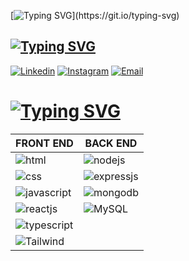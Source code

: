 [![Typing SVG](https://readme-typing-svg.demolab.com?font=Oswald&weight=500&duration=1500&pause=900&color=599A00&width=435&lines=Hello+world%2C+i'm+Gian;I'm+FullStack+Developer;Nice+to+see+you!)](https://git.io/typing-svg)


## [![Typing SVG](https://readme-typing-svg.demolab.com?font=Oswald&weight=700&size=28&pause=1000&color=F70000&width=435&lines=Contatos)](https://git.io/typing-svg)
[![Linkedin](https://img.shields.io/badge/LinkedIn-0077B5?style=for-the-badge&logo=linkedin&logoColor=white)](https://www.linkedin.com/in/gian-de-oliveira/)
[![Instagram](https://img.shields.io/badge/Instagram-E4405F?style=for-the-badge&logo=instagram&logoColor=white)](https://www.instagram.com/gian_oliveira22/)
[![Email](https://img.shields.io/badge/Gmail-D14836?style=for-the-badge&logo=gmail&logoColor=white)](mailto:contato@naigdeoliveira.com)

# [![Typing SVG](https://readme-typing-svg.demolab.com?font=Oswald&weight=700&size=28&pause=1000&color=F70000&width=435&lines=Tecnologias)](https://git.io/typing-svg)
|FRONT END|BACK END|
|--------|---------|
|<img alt="html" src="https://img.shields.io/badge/HTML5-E34F26?style=for-the-badge&logo=html5&logoColor=white">|<img alt="nodejs" src="https://img.shields.io/badge/Node.js-43853D?style=for-the-badge&logo=node.js&logoColor=white">|
|<img alt="css" src="https://img.shields.io/badge/CSS3-1572B6?style=for-the-badge&logo=css3&logoColor=white">|<img alt="expressjs" src="https://img.shields.io/badge/Express.js-404D59?style=for-the-badge">|
|<img alt="javascript" src="https://img.shields.io/badge/JavaScript-F7DF1E?style=for-the-badge&logo=javascript&logoColor=black">|<img alt="mongodb" src="https://img.shields.io/badge/MongoDB-4EA94B?style=for-the-badge&logo=mongodb&logoColor=white">|
|<img alt="reactjs" src="https://img.shields.io/badge/React-20232A?style=for-the-badge&logo=react&logoColor=61DAFB">|![MySQL](https://img.shields.io/badge/MySQL-0088CC?logo=MySQL&logoColor=white&style=for-the-badge)|
|<img alt="typescript" src="https://img.shields.io/badge/TypeScript-007ACC?style=for-the-badge&logo=typescript&logoColor=white">  | |
|<img alt="Tailwind" src="https://img.shields.io/badge/Tailwind_CSS-38B2AC?style=for-the-badge&logo=tailwind-css&logoColor=white"> | |




